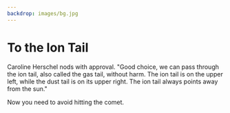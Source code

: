 ```yaml
---
backdrop: images/bg.jpg
---
```


# To the Ion Tail

Caroline Herschel nods with approval. "Good choice, we can pass through the ion tail, also called the gas tail, without harm. The ion tail is on the upper left, while the dust tail is on its upper right. The ion tail always points away from the sun."

Now you need to avoid hitting the comet. 

<Page url="/rocket/en/rosetta/reasonable" instructions="" action="Calculate your trajectory with your own logic" condition="none" />

<Page url="/rocket/en/rosetta/kepler" instructions="" action="Calculate your trajectory using Kepler's laws" condition="none" />